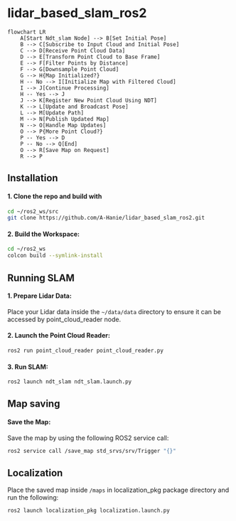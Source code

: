 # lidar_based_slam_ros2

```mermaid
flowchart LR
    A[Start Ndt_slam Node] --> B[Set Initial Pose]
    B --> C[Subscribe to Input Cloud and Initial Pose]
    C --> D[Receive Point Cloud Data]
    D --> E[Transform Point Cloud to Base Frame]
    E --> F[Filter Points by Distance]
    F --> G[Downsample Point Cloud]
    G --> H{Map Initialized?}
    H -- No --> I[Initialize Map with Filtered Cloud]
    I --> J[Continue Processing]
    H -- Yes --> J
    J --> K[Register New Point Cloud Using NDT]
    K --> L[Update and Broadcast Pose]
    L --> M[Update Path]
    M --> N[Publish Updated Map]
    N --> O[Handle Map Updates]
    O --> P{More Point Cloud?}
    P -- Yes --> D
    P -- No --> Q[End]
    O --> R[Save Map on Request]
    R --> P
```
##  Installation

#### 1. Clone the repo and build with

```bash
cd ~/ros2_ws/src
git clone https://github.com/A-Hanie/lidar_based_slam_ros2.git
```
#### 2. Build the Workspace:

```bash
cd ~/ros2_ws
colcon build --symlink-install
```
## Running SLAM

#### 1. Prepare Lidar Data:

Place your Lidar data inside the `~/data/data` directory to ensure it can be accessed by point_cloud_reader node.

#### 2. Launch the Point Cloud Reader:

```bash
ros2 run point_cloud_reader point_cloud_reader.py
```

#### 3. Run SLAM:

```bash
ros2 launch ndt_slam ndt_slam.launch.py
```


## Map saving

#### Save the Map:

Save the map by using the following ROS2 service call:

```bash
ros2 service call /save_map std_srvs/srv/Trigger "{}"
```

## Localization

Place the saved map inside `/maps` in localization_pkg package  directory and run the following:
```bash
ros2 launch localization_pkg localization.launch.py
```

